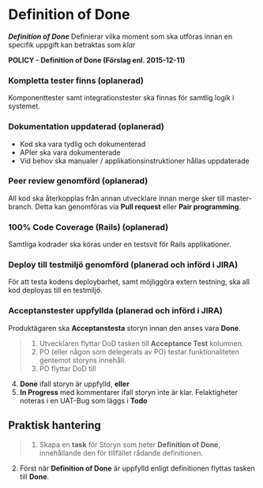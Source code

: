 # Definition of Done

_**Definition of Done**_ Definierar vilka moment som ska utföras innan en specifik uppgift kan betraktas som _klar_

**POLICY - Definition of Done (Förslag enl. 2015-12-11)**


### Kompletta tester finns (oplanerad)
  Komponenttester samt integrationstester ska finnas för samtlig logik i systemet.

### Dokumentation uppdaterad (oplanerad)
  * Kod ska vara tydlig och dokumenterad
  * APIer ska vara dokumenterade
  * Vid behov ska manualer / applikationsinstruktioner hållas uppdaterade

### Peer review genomförd (oplanerad)
  All kod ska återkopplas från annan utvecklare innan merge sker till master-branch. Detta kan genomföras via **Pull request** eller **Pair programming**.

### 100% Code Coverage (Rails) (oplanerad)
  Samtliga kodrader ska köras under en testsvit för Rails applikationer.

### Deploy till testmiljö genomförd (planerad och införd i JIRA)
  För att testa kodens deploybarhet, samt möjliggöra extern testning, ska all kod deployas till en testmiljö.

### Acceptanstester uppfyllda (planerad och införd i JIRA)
  Produktägaren ska **Acceptanstesta** storyn innan den anses vara **Done**.
  > 1. Utvecklaren flyttar DoD tasken till **Acceptance Test** kolumnen.
  > 2. PO (eller någon som delegerats av PO) testar funktionaliteten gentemot storyns innehåll.
  > 3. PO flyttar DoD till 
  4. **Done** ifall storyn är uppfylld, **eller**
  5. **In Progress** med kommentarer ifall storyn inte är klar. Felaktigheter noteras i en UAT-Bug som läggs i **Todo**

## Praktisk hantering
>1. Skapa en **task** för Storyn som heter **Definition of Done**, innehållande den för tillfället rådande definitionen.
2. Först när **Definition of Done** är uppfylld enligt definitionen flyttas tasken till **Done**.